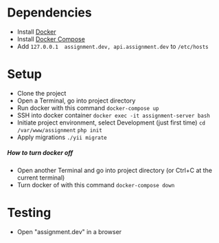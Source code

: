 # Dependencies
  - Install [Docker](https://docs.docker.com/engine/installation/)
  - Install [Docker Compose](https://docs.docker.com/compose/install/)
  - Add `127.0.0.1  assignment.dev, api.assignment.dev` to `/etc/hosts`

# Setup
  - Clone the project
  - Open a Terminal, go into project directory
  - Run docker with this command
  `docker-compose up`
  - SSH into docker container
  `docker exec -it assignment-server bash`
  - Initiate project environment, select Development (just first time)
  `cd /var/www/assignment`
  `php init`
  - Apply migrations
  `./yii migrate`
##### How to turn docker off
- Open another Terminal and go into project directory (or Ctrl+C at the current terminal)
 - Turn docker of with this command
  `docker-compose down`

# Testing
 - Open "assignment.dev" in a browser